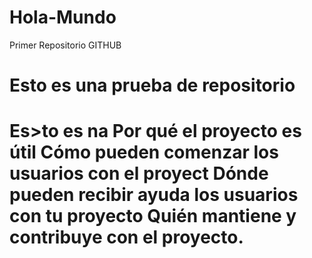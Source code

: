 # Hola-Mundo
Primer Repositorio GITHUB
<h1> Esto es una prueba de repositorio <h1>
Es>to es na 
Por qué el proyecto es útil
Cómo pueden comenzar los usuarios con el proyect
Dónde pueden recibir ayuda los usuarios con tu proyecto
Quién mantiene y contribuye con el proyecto.
